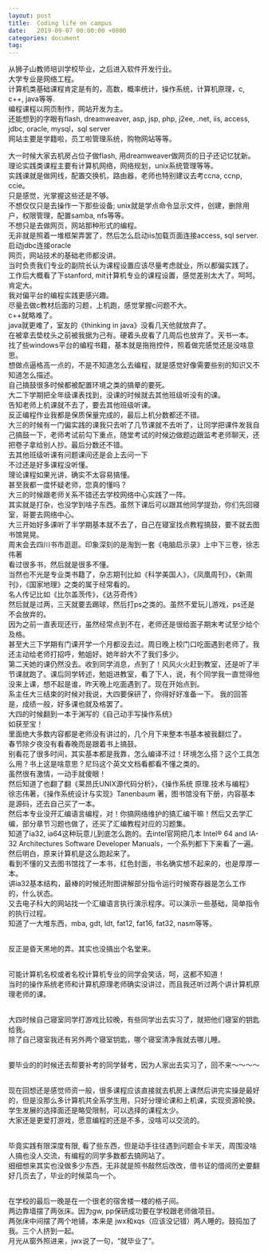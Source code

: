 ```yaml
---
layout: post
title:  Coding life on campus
date:   2019-09-07 00:00:00 +0800
categories: document
tag: 
---
```

 从狮子山教师培训学校毕业，之后进入软件开发行业。
</br>
 大学专业是网络工程。
</br>
 计算机类基础课程肯定是有的，高数，概率统计，操作系统，计算机原理，c, c++, java等等. 
 </br>
 编程课程以网页制作，网站开发为主。
</br>
 还能想到的字眼有flash, dreamweaver, asp, jsp, php, j2ee, .net, iis, access, jdbc, oracle, mysql，sql server
 </br>
 网站主要是学籍啦，员工啦管理系统，购物网站等等。

 大一时候大家去机房占位子做flash, 用dreamweaver做网页的日子还记忆犹新。
</br>
 理论实践类课程主要有计算机网络，网络规划，unix系统管理等等。
 </br>
 实践课就是做网线，配置交换机，路由器，老师也特别建议去考ccna, ccnp, ccie。
</br>
 只是感觉，光掌握这些还是不够。
 </br>
 不想仅仅只是去操作一下那些设备; unix就是学点命令显示文件，创建，删除用户，权限管理，配置samba, nfs等等。
 </br>
 不想只是去做网页，网站那种形式的编程。
 </br>
 无非就是照着一堆框架弄罢了，然后怎么启动iis加载页面连接access, sql server. 启动jdbc连接oracle
 </br>
 网页，网站技术的基础老师都没讲。
</br>
 当时负责我们专业的副院长认为课程设置应该尽量考虑就业，所以都偏实践了。
 </br>
 工作后大概看了下stanford, mit计算机专业的课程设置，感觉差别太大了。呵呵。肯定大。
</br>
 我对偏平台的编程实践更感兴趣。
 </br>
 尽量去做c教材后面的习题，上机跑，感觉掌握c问题不大。
 </br>
 c++就略难了。
 </br>
 java就更难了，室友的《thinking in java》没看几天他就放弃了。
 </br>
 在被拿去垫枕头之前被我据为己有。硬着头皮看了几周后也放弃了。天书一本。
 </br>
 找了些windows平台的编程书籍，基本就是拖拖控件，照着做完感觉还是没啥意思。
</br>
 想做点逼格高一点的，不是不知道怎么去编程，就是感觉好像需要些别的知识又不知道怎么描述。
</br>自己搞鼓很多时候都被配置环境之类的搞晕的要死。
</br>
大二下学期把全年级课表找到，没课的时候就去其他班级听没有的课。
</br>
告知老师上机课就不去了，要去其他班级听课。
</br>
反正编程作业我都是保质保量完成的，最后上机分数都还不错。
</br>
大三的时候有一门偏实践的课我只去听了几节课就不去听了，让同学把课件发我自己搞鼓一下，老师考试前勾下重点，随堂考试的时候边做题边跟监考老师聊天，还把卷子拿给别人抄。最后分数还不错。
</br>
去其他班级听课有问题课间还是会上去问一下
</br>
不过还是好多课程没听懂。
</br>
理论课程如果光讲，确实不太容易搞懂。
</br>
甚至我都一度怀疑老师，您真的懂吗？
</br>
大三的时候跟老师关系不错还去学校网络中心实践了一阵。
</br>
其实就是打杂，也没学到啥子东西。虽然下课后可以跟其他同学提劲，你们先回寝室，哥要去网络中心。
</br>
大三开始好多课听了半学期基本就不去了，自己在寝室找点教程搞鼓，要不就去图书馆晃晃。
</br>
周末会去四川书市逛逛。印象深刻的是淘到一套《电脑启示录》上中下三卷，徐志伟著
</br>
看过很多书，然后就是很多不懂。
</br>
当然也不光是专业类书籍了，杂志期刊比如《科学美国人》，《凤凰周刊》，《新周刊》，《国家地理》之类的属于经常看的。
</br>
名人传记比如《比尔盖茨传》，《达芬奇传》
</br>
然后就是过两，三天就要去踢球，然后打ps之类的。虽然不爱玩儿游戏，ps还是不会放弃的。
</br>
因为之前一直表现还行，虽然经常点到不在，老师还是很给面子期末考试至少给个及格。
</br>
甚至大三下学期有门课开学一个月都没去过。周日晚上校门口吃面遇到老师了。我还主动给老师打招呼，勉姐好。她年龄大不了我们多少。
</br>第二天她的课仍然没去。收到同学消息，点到了！风风火火赶到教室，还是听了半节课就跑了。课后同学转述，勉姐进教室，看了下人，说，有个同学我一直觉得他没来上课，想不起是谁，昨天晚上吃面遇到了。现在开始点到。
</br>
系主任大三结束的时候对我说，大四要保研了，你得好好准备一下。
我的回答是，成绩一般，好多课也就及格罢了。
</br>
大四的时候翻到一本于渊写的《自己动手写操作系统》
</br>
如获至宝！
</br>
里面绝大多数内容都是老师没有讲过的，几个月下来整本书基本被我翻烂了。
</br>
春节除夕夜没有看春晚而是跟着书上搞鼓。
</br>
别看花了很多时间，其实基本都是我靠，怎么编译不过！环境怎么搭？这个工具怎么用？书上这是啥意思？尼玛这个英文文档看都看不懂之类的。
</br>
虽然很有激情，一动手就傻眼！
</br>
然后知道了也翻了翻《莱昂氏UNIX源代码分析》，《操作系统 原理.技术与编程》徐志伟著，《操作系统设计与实现》Tanenbaum 著，图书馆没有下册，内容基本是源码，还去自己买了一本。
</br>然后本专业没开汇编语言编程，对！你搞网络维护的搞汇编干嘛！然后又去学汇编，部分章节习题也做了，还买了汇编教程对应的习题集。
</br>
知道了ia32, ia64这种玩意儿到底怎么跑的。去intel官网把几本 Intel® 64 and IA-32 Architectures Software Developer Manuals，一个系列都下下来看了一遍。然后明白，原来计算机是这么跑起来了。
</br>
看到不懂的又去图书馆找了一本书，红色封面，书名确实想不起来的，也是厚厚一本。
</br>讲ia32基本结构，最棒的时候还附图讲解部分指令运行时候寄存器是怎么工作的，什么状态。
</br>又去电子科大的网站找一个汇编语言执行演示程序。可以演示一些基础，简单指令的执行过程。
</br>知道了一大堆东西，mba, gdt, ldt, fat12, fat16, fat32, nasm等等。

</br>反正是昏天黑地的弄。其实也没搞出个名堂来。

</br>可能计算机名校或者名校计算机专业的同学会笑话，呵，这都不知道！
</br>当时的操作系统老师和计算机原理老师确实没讲过，而且我还听过两个讲计算机原理老师的课。

</br>大四时候自己寝室同学打游戏比较晚，有些同学出去实习了，就把他们寝室的钥匙给我。
</br>除了自己寝室我还有另外两个寝室钥匙，哪个寝室清净我就去哪儿睡。

</br>要毕业的的时候还去帮要补考的同学替考，因为人家出去实习了，回不来～～～～

</br>现在回想还是感觉师资一般，很多课程应该直接就去机房上课然后讲完实操是最好的，但是没那么多计算机共全系学生用，只好分理论课和上机课，实现资源轮换。
</br>学生发展的选择面还是略受限制，可以选择的课程太少。
</br>大家还是更爱打游戏，愿意编程的还是不多，没啥可以交流的。

</br>毕竟实践有限深度有限, 看了些东西，但是动手往往遇到问题会卡半天，周围没啥人搞也没人交流，有编程的同学多数都去搞网站了。
</br>细细想来其实也没做多少东西，无非就是照书敲然后改改，借书证的借阅历史要翻好几页去了，毕业的时候菜鸟一个。

</br>在学校的最后一晚是在一个很老的宿舍楼一楼的格子间。
</br>两边靠墙摆了两张床。因为gw, pp保研成功要在学校跟老师做项目。
</br>两张床中间摆了两个地铺，本来是 jwx和xqs（应该没记错）两人睡的。鼓捣加了我。三个人挤到一起。
</br>月光从窗外照进来，jwx说了一句，“就毕业了”。
